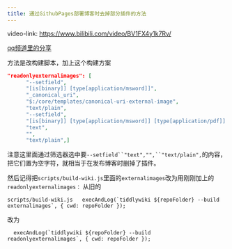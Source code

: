 ```yaml
---
title: 通过GithubPages部署博客时去掉部分插件的方法
---
```


video-link: <https://www.bilibili.com/video/BV1FX4y1k7Rv/>

[qq频道里的分享](https://qun.qq.com/qqweb/qunpro/share?_wv=3&_wwv=128&appChannel=share&inviteCode=1ZBIwh3BfSf&contentID=1jyJDo&businessType=2&from=181174&shareSource=5&biz=ka)

方法是改构建脚本，加上这个构建方案 

```json
"readonlyexternalimages": [
      "--setfield",
      "[is[binary]] [type[application/msword]]",
      "_canonical_uri",
      "$:/core/templates/canonical-uri-external-image",
      "text/plain",
      "--setfield",
      "[is[binary]] [type[application/msword]] [type[application/pdf]] [[$:/plugins/tiddlywiki/filesystem]] [[$:/plugins/tiddlywiki/tiddlyweb]] [[$:/plugins/twcloud/tiddlyweb-sse]] [[$:/plugins/linonetwo/source-control-management]] [[$:/plugins/linonetwo/super-tag]] [[$:/plugins/linonetwo/flow-chart]] [[$:/plugins/linonetwo/slate-write]] [[$:/plugins/linonetwo/smart-field]] [[$:/plugins/linonetwo/markdown-transformer]] [[$:/plugins/gt6796c/mermaid-tw5]] [[$:/plugins/linonetwo/tw-mobile-sync]] [[$:/plugins/linonetwo/zx-script]] [[$:/plugins/tiddlywiki/highlight]] [prefix[$:/plugins/tiddlywiki/codemirror]] [[$:/plugins/Gk0Wk/TW5-CodeMirror-Enhanced]] [[$:/plugins/flibbles/relink]] [[$:/plugins/kookma/commander]] [[$:/plugins/kookma/section]] [[$:/plugins/linonetwo/calendar]] [[$:/plugins/linonetwo/pinyin-fuzzy-search]]",
      "text",
      "",
      "text/plain",]
```

 
 注意这里面通过筛选器选中要`--setfield``"text","",``"text/plain",`的内容，把它们置为空字符，就相当于在发布博客时删掉了插件。 
 
然后记得把`scripts/build-wiki.js`里面的`externalimages`改为用刚刚加上的 `readonlyexternalimages：` 
从旧的 

```
scripts/build-wiki.js   execAndLog(`tiddlywiki ${repoFolder} --build externalimages`, { cwd: repoFolder });   
```
 
改为 

```
  execAndLog(`tiddlywiki ${repoFolder} --build readonlyexternalimages`, { cwd: repoFolder });
```

